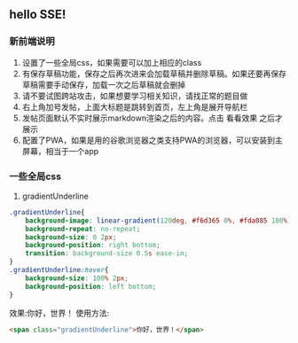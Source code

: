 ## hello SSE! 
### 新前端说明 
1. 设置了一些全局css，如果需要可以加上相应的class 
2. 有保存草稿功能，保存之后再次进来会加载草稿并删除草稿。如果还要再保存草稿需要手动保存，加载一次之后草稿就会删掉  
3. 请不要试图跨站攻击，如果想要学习相关知识，请找正常的题目做 
4. 右上角加号发帖，上面大标题是跳转到首页，左上角是展开导航栏  
5. 发帖页面默认不实时展示markdown渲染之后的内容。点击 看看效果 之后才展示  
6. 配置了PWA，如果是用的谷歌浏览器之类支持PWA的浏览器，可以安装到主屏幕，相当于一个app

### 一些全局css 
1. gradientUnderline 
```css
.gradientUnderline{
    background-image: linear-gradient(120deg, #f6d365 0%, #fda085 100%);
    background-repeat: no-repeat;
    background-size: 0 2px;
    background-position: right bottom;
    transition: background-size 0.5s ease-in;
}
.gradientUnderline:hover{
    background-size: 100% 2px;
    background-position: left bottom;
}
``` 
效果:<span class="gradientUnderline">你好，世界！</span> 
使用方法: 
```html
<span class="gradientUnderline">你好，世界！</span>
```   